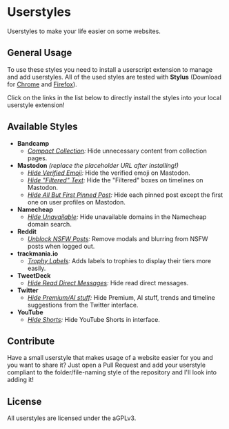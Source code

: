 # Userstyles
Userstyles to make your life easier on some websites.

## General Usage

To use these styles you need to install a userscript extension to manage and add userstyles. All of the used styles are tested with **Stylus** (Download for [Chrome](https://chrome.google.com/webstore/detail/stylus/clngdbkpkpeebahjckkjfobafhncgmne) and [Firefox](https://addons.mozilla.org/en-US/firefox/addon/styl-us/)).

Click on the links in the list below to directly install the styles into your local userstyle extension!

## Available Styles

* **Bandcamp**
  * _[Compact Collection](https://raw.githubusercontent.com/pixeldesu/userstyles/master/bandcamp/collection/collection.user.css):_ Hide unnecessary content from collection pages.
* **Mastodon** _(replace the placeholder URL after installing!)_
  * _[Hide Verified Emoji](https://raw.githubusercontent.com/pixeldesu/userstyles/master/mastodon/verified/verified.user.css):_ Hide the verified emoji on Mastodon.
  * _[Hide "Filtered" Text](https://raw.githubusercontent.com/pixeldesu/userstyles/master/mastodon/filtered/filtered.user.css):_ Hide the "Filtered" boxes on timelines on Mastodon.
  * _[Hide All But First Pinned Post](https://raw.githubusercontent.com/pixeldesu/userstyles/master/mastodon/first-pinned/first-pinned.user.css):_ Hide each pinned post except the first one on user profiles on Mastodon.
* **Namecheap**
  * _[Hide Unavailable](https://raw.githubusercontent.com/pixeldesu/userstyles/master/namecheap/unavailable/unavailable.user.css):_ Hide unavailable domains in the Namecheap domain search.
* **Reddit**
  * _[Unblock NSFW Posts](https://raw.githubusercontent.com/pixeldesu/userstyles/master/reddit/nsfw/nsfw.user.css):_ Remove modals and blurring from NSFW posts when logged out.
* **trackmania.io**
  * _[Trophy Labels](https://raw.githubusercontent.com/pixeldesu/userstyles/master/trackmania-io/trophies/trophies.user.css):_ Adds labels to trophies to display their tiers more easily.
* **TweetDeck**
  * _[Hide Read Direct Messages](https://raw.githubusercontent.com/pixeldesu/userstyles/master/tweetdeck/direct-messages/direct-messages.user.css):_ Hide read direct messages.
* **Twitter**
  * _[Hide Premium/AI stuff](https://raw.githubusercontent.com/pixeldesu/userstyles/master/twitter/hide-premium/hide-premium.user.css):_ Hide Premium, AI stuff, trends and timeline suggestions from the Twitter interface.
* **YouTube**
  * _[Hide Shorts](https://raw.githubusercontent.com/pixeldesu/userstyles/master/youtube/shorts/shorts.user.css):_ Hide YouTube Shorts in interface.

## Contribute

Have a small userstyle that makes usage of a website easier for you and you want to share it? Just open a Pull Request and add your userstyle compliant to the folder/file-naming style of the repository and I'll look into adding it!

## License

All userstyles are licensed under the aGPLv3.
